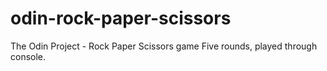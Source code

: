 # odin-rock-paper-scissors
The Odin Project - Rock Paper Scissors game
Five rounds, played through console.
